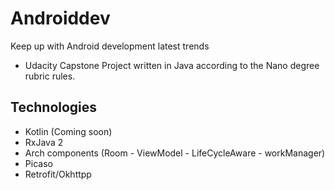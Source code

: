 # Androiddev
Keep up with Android development latest trends
- Udacity Capstone Project written in Java according to the Nano degree rubric rules.

## Technologies
- Kotlin (Coming soon)
- RxJava 2
- Arch components (Room - ViewModel - LifeCycleAware - workManager)
- Picaso
- Retrofit/Okhttpp

